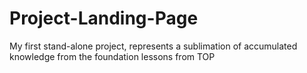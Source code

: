 # Project-Landing-Page
My first stand-alone project, represents a sublimation of accumulated knowledge from the foundation lessons from TOP 
